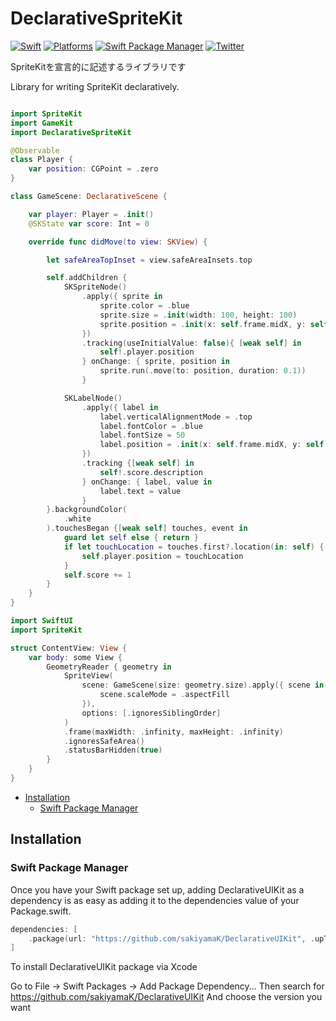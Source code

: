 # DeclarativeSpriteKit

[![Swift](https://img.shields.io/badge/Swift-5-orange?style=flat-square)](https://img.shields.io/badge/Swift-5-Orange?style=flat-square)
[![Platforms](https://img.shields.io/badge/Platforms-iOS_-yellowgreen?style=flat-square)](https://img.shields.io/badge/Platforms-iOS_-yellowgreen?style=flat-square)
[![Swift Package Manager](https://img.shields.io/badge/Swift_Package_Manager-compatible-orange?style=flat-square)](https://img.shields.io/badge/Swift_Package_Manager-compatible-orange?style=flat-square)
[![Twitter](https://img.shields.io/badge/twitter-@sakiyamaK-blue.svg?style=flat-square)](https://twitter.com/sakiyamaK)

SpriteKitを宣言的に記述するライブラリです

Library for writing SpriteKit declaratively.


```swift

import SpriteKit
import GameKit
import DeclarativeSpriteKit

@Observable
class Player {
    var position: CGPoint = .zero
}

class GameScene: DeclarativeScene {

    var player: Player = .init()
    @SKState var score: Int = 0

    override func didMove(to view: SKView) {

        let safeAreaTopInset = view.safeAreaInsets.top

        self.addChildren {
            SKSpriteNode()
                .apply({ sprite in
                    sprite.color = .blue
                    sprite.size = .init(width: 100, height: 100)
                    sprite.position = .init(x: self.frame.midX, y: self.frame.midY)
                })
                .tracking(useInitialValue: false){ [weak self] in
                    self!.player.position
                } onChange: { sprite, position in
                    sprite.run(.move(to: position, duration: 0.1))
                }

            SKLabelNode()
                .apply({ label in
                    label.verticalAlignmentMode = .top
                    label.fontColor = .blue
                    label.fontSize = 50
                    label.position = .init(x: self.frame.midX, y: self.frame.maxY - safeAreaTopInset)
                })
                .tracking {[weak self] in
                    self!.score.description
                } onChange: { label, value in
                    label.text = value
                }
        }.backgroundColor(
            .white
        ).touchesBegan {[weak self] touches, event in
            guard let self else { return }
            if let touchLocation = touches.first?.location(in: self) {
                self.player.position = touchLocation
            }
            self.score += 1
        }
    }
}
```

```swift
import SwiftUI
import SpriteKit

struct ContentView: View {
    var body: some View {
        GeometryReader { geometry in
            SpriteView(
                scene: GameScene(size: geometry.size).apply({ scene in
                    scene.scaleMode = .aspectFill
                }),
                options: [.ignoresSiblingOrder]
            )
            .frame(maxWidth: .infinity, maxHeight: .infinity)
            .ignoresSafeArea()
            .statusBarHidden(true)
        }
    }
}
```

* [Installation](#installation)
  * [Swift Package Manager](#swift-package-manager)

## Installation

### Swift Package Manager

Once you have your Swift package set up, adding DeclarativeUIKit as a dependency is as easy as adding it to the dependencies value of your Package.swift.

```swift
dependencies: [
    .package(url: "https://github.com/sakiyamaK/DeclarativeUIKit", .upToNextMajor(from: "0.2"))
]
```

To install DeclarativeUIKit package via Xcode

Go to File -> Swift Packages -> Add Package Dependency...
Then search for https://github.com/sakiyamaK/DeclarativeUIKit
And choose the version you want